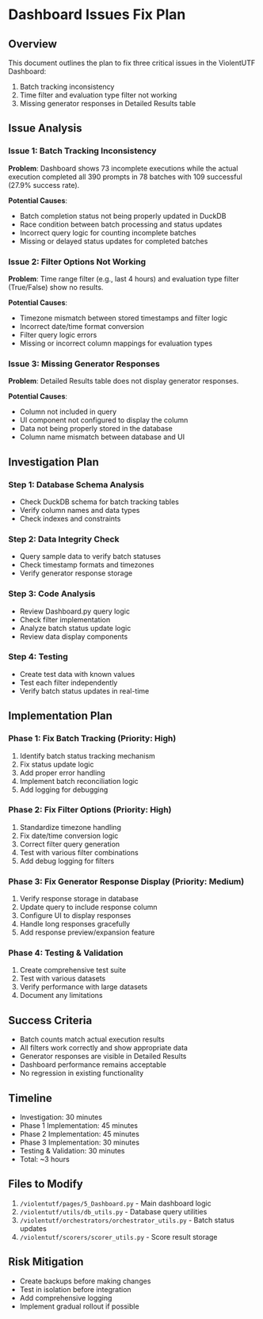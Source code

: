 # Dashboard Issues Fix Plan

## Overview
This document outlines the plan to fix three critical issues in the ViolentUTF Dashboard:
1. Batch tracking inconsistency
2. Time filter and evaluation type filter not working
3. Missing generator responses in Detailed Results table

## Issue Analysis

### Issue 1: Batch Tracking Inconsistency
**Problem**: Dashboard shows 73 incomplete executions while the actual execution completed all 390 prompts in 78 batches with 109 successful (27.9% success rate).

**Potential Causes**:
- Batch completion status not being properly updated in DuckDB
- Race condition between batch processing and status updates
- Incorrect query logic for counting incomplete batches
- Missing or delayed status updates for completed batches

### Issue 2: Filter Options Not Working
**Problem**: Time range filter (e.g., last 4 hours) and evaluation type filter (True/False) show no results.

**Potential Causes**:
- Timezone mismatch between stored timestamps and filter logic
- Incorrect date/time format conversion
- Filter query logic errors
- Missing or incorrect column mappings for evaluation types

### Issue 3: Missing Generator Responses
**Problem**: Detailed Results table does not display generator responses.

**Potential Causes**:
- Column not included in query
- UI component not configured to display the column
- Data not being properly stored in the database
- Column name mismatch between database and UI

## Investigation Plan

### Step 1: Database Schema Analysis
- Check DuckDB schema for batch tracking tables
- Verify column names and data types
- Check indexes and constraints

### Step 2: Data Integrity Check
- Query sample data to verify batch statuses
- Check timestamp formats and timezones
- Verify generator response storage

### Step 3: Code Analysis
- Review Dashboard.py query logic
- Check filter implementation
- Analyze batch status update logic
- Review data display components

### Step 4: Testing
- Create test data with known values
- Test each filter independently
- Verify batch status updates in real-time

## Implementation Plan

### Phase 1: Fix Batch Tracking (Priority: High)
1. Identify batch status tracking mechanism
2. Fix status update logic
3. Add proper error handling
4. Implement batch reconciliation logic
5. Add logging for debugging

### Phase 2: Fix Filter Options (Priority: High)
1. Standardize timezone handling
2. Fix date/time conversion logic
3. Correct filter query generation
4. Test with various filter combinations
5. Add debug logging for filters

### Phase 3: Fix Generator Response Display (Priority: Medium)
1. Verify response storage in database
2. Update query to include response column
3. Configure UI to display responses
4. Handle long responses gracefully
5. Add response preview/expansion feature

### Phase 4: Testing & Validation
1. Create comprehensive test suite
2. Test with various datasets
3. Verify performance with large datasets
4. Document any limitations

## Success Criteria
- Batch counts match actual execution results
- All filters work correctly and show appropriate data
- Generator responses are visible in Detailed Results
- Dashboard performance remains acceptable
- No regression in existing functionality

## Timeline
- Investigation: 30 minutes
- Phase 1 Implementation: 45 minutes
- Phase 2 Implementation: 45 minutes
- Phase 3 Implementation: 30 minutes
- Testing & Validation: 30 minutes
- Total: ~3 hours

## Files to Modify
1. `/violentutf/pages/5_Dashboard.py` - Main dashboard logic
2. `/violentutf/utils/db_utils.py` - Database query utilities
3. `/violentutf/orchestrators/orchestrator_utils.py` - Batch status updates
4. `/violentutf/scorers/scorer_utils.py` - Score result storage

## Risk Mitigation
- Create backups before making changes
- Test in isolation before integration
- Add comprehensive logging
- Implement gradual rollout if possible